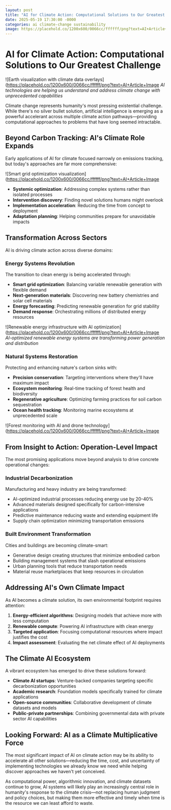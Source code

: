 ```yaml
---
layout: post
title: "AI for Climate Action: Computational Solutions to Our Greatest Challenge"
date: 2025-05-19 17:30:00 -0000
categories: ai climate-change sustainability
image: https://placehold.co/1200x600/0066cc/ffffff/png?text=AI+Article+Image
---
```


# AI for Climate Action: Computational Solutions to Our Greatest Challenge

![Earth visualization with climate data overlays](https://placehold.co/1200x600/0066cc/ffffff/png?text=AI+Article+Image
*AI technologies are helping us understand and address climate change with unprecedented capabilities*

Climate change represents humanity's most pressing existential challenge. While there's no silver bullet solution, artificial intelligence is emerging as a powerful accelerant across multiple climate action pathways—providing computational approaches to problems that have long seemed intractable.

## Beyond Carbon Tracking: AI's Climate Role Expands

Early applications of AI for climate focused narrowly on emissions tracking, but today's approaches are far more comprehensive:

![Smart grid optimization visualization](https://placehold.co/1200x600/0066cc/ffffff/png?text=AI+Article+Image

- **Systemic optimization**: Addressing complex systems rather than isolated processes
- **Intervention discovery**: Finding novel solutions humans might overlook
- **Implementation acceleration**: Reducing the time from concept to deployment
- **Adaptation planning**: Helping communities prepare for unavoidable impacts

## Transformation Across Sectors

AI is driving climate action across diverse domains:

### Energy Systems Revolution

The transition to clean energy is being accelerated through:

- **Smart grid optimization**: Balancing variable renewable generation with flexible demand
- **Next-generation materials**: Discovering new battery chemistries and solar cell materials
- **Energy forecasting**: Predicting renewable generation for grid stability
- **Demand response**: Orchestrating millions of distributed energy resources

![Renewable energy infrastructure with AI optimization](https://placehold.co/1200x600/0066cc/ffffff/png?text=AI+Article+Image
*AI-optimized renewable energy systems are transforming power generation and distribution*

### Natural Systems Restoration

Protecting and enhancing nature's carbon sinks with:
- **Precision conservation**: Targeting interventions where they'll have maximum impact
- **Ecosystem monitoring**: Real-time tracking of forest health and biodiversity
- **Regenerative agriculture**: Optimizing farming practices for soil carbon sequestration
- **Ocean health tracking**: Monitoring marine ecosystems at unprecedented scale

![Forest monitoring with AI and drone technology](https://placehold.co/1200x600/0066cc/ffffff/png?text=AI+Article+Image

## From Insight to Action: Operation-Level Impact

The most promising applications move beyond analysis to drive concrete operational changes:

### Industrial Decarbonization

Manufacturing and heavy industry are being transformed:
- AI-optimized industrial processes reducing energy use by 20-40%
- Advanced materials designed specifically for carbon-intensive applications
- Predictive maintenance reducing waste and extending equipment life
- Supply chain optimization minimizing transportation emissions

### Built Environment Transformation

Cities and buildings are becoming climate-smart:
- Generative design creating structures that minimize embodied carbon
- Building management systems that slash operational emissions
- Urban planning tools that reduce transportation needs
- Material reuse marketplaces that keep resources in circulation

## Addressing AI's Own Climate Impact

As AI becomes a climate solution, its own environmental footprint requires attention:

1. **Energy-efficient algorithms**: Designing models that achieve more with less computation
2. **Renewable compute**: Powering AI infrastructure with clean energy
3. **Targeted application**: Focusing computational resources where impact justifies the cost
4. **Impact assessment**: Evaluating the net climate effect of AI deployments

## The Climate AI Ecosystem

A vibrant ecosystem has emerged to drive these solutions forward:

- **Climate AI startups**: Venture-backed companies targeting specific decarbonization opportunities
- **Academic research**: Foundation models specifically trained for climate applications
- **Open-source communities**: Collaborative development of climate datasets and models
- **Public-private partnerships**: Combining governmental data with private sector AI capabilities

## Looking Forward: AI as a Climate Multiplicative Force

The most significant impact of AI on climate action may be its ability to accelerate all other solutions—reducing the time, cost, and uncertainty of implementing technologies we already know we need while helping discover approaches we haven't yet conceived.

As computational power, algorithmic innovation, and climate datasets continue to grow, AI systems will likely play an increasingly central role in humanity's response to the climate crisis—not replacing human judgment and policy choices, but making them more effective and timely when time is the resource we can least afford to waste.
